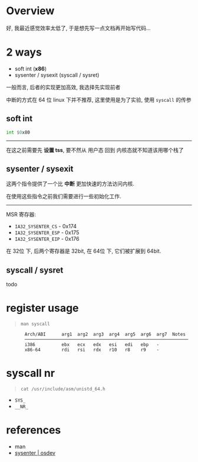 # Overview

好, 我最近感觉效率太低了, 于是想先写一点文档再开始写代码...

# 2 ways

- soft int (**x86**)
- sysenter / sysexit (syscall / sysret)

一般而言, 后者的实现更加高效, 我选择先实现前者

中断的方式在 64 位 linux 下并不推荐, 这里使用是为了实验, 使用 `syscall` 的传参

## soft int

```asm
int $0x80
```

---

在这之前需要先 **设置 tss**, 要不然从 用户态 回到 内核态就不知道该用哪个栈了

## sysenter / sysexit

这两个指令提供了一个比 **中断** 更加快速的方法访问内核.

在使用这些指令之前我们需要进行一些初始化工作.

---

MSR 寄存器:

- `IA32_SYSENTER_CS` - 0x174
- `IA32_SYSENTER_ESP` - 0x175
- `IA32_SYSENTER_EIP` - 0x176

在 32位 下, 后两个寄存器是 32bit, 在 64位 下, 它们被扩展到 64bit.

## syscall / sysret

todo

# register usage

> `man syscall`

```
       Arch/ABI      arg1  arg2  arg3  arg4  arg5  arg6  arg7  Notes
       ──────────────────────────────────────────────────────────────
       i386          ebx   ecx   edx   esi   edi   ebp   -
       x86-64        rdi   rsi   rdx   r10   r8    r9    -
```

# syscall nr

> `cat /usr/include/asm/unistd_64.h`

- `SYS_`
- `__NR_`

# references

- man
- [sysenter | osdev](https://wiki.osdev.org/Sysenter)
